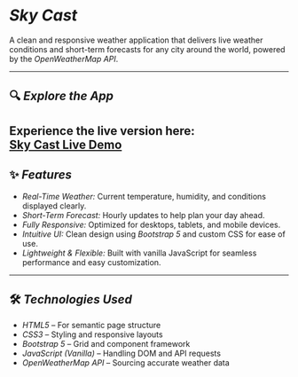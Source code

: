 # *Sky Cast*

A clean and responsive weather application that delivers live weather conditions and short-term forecasts for any city around the world, powered by the *OpenWeatherMap API*.

---

## 🔍 *Explore the App*

Experience the live version here:  
**[Sky Cast Live Demo](https://nehasri-257.github.io/weather_app/)**
---

## ✨ *Features*

- *Real-Time Weather:* Current temperature, humidity, and conditions displayed clearly.  
- *Short-Term Forecast:* Hourly updates to help plan your day ahead.  
- *Fully Responsive:* Optimized for desktops, tablets, and mobile devices.  
- *Intuitive UI:* Clean design using *Bootstrap 5* and custom CSS for ease of use.  
- *Lightweight & Flexible:* Built with vanilla JavaScript for seamless performance and easy customization.

---

## 🛠 *Technologies Used*

- *HTML5* – For semantic page structure  
- *CSS3* – Styling and responsive layouts  
- *Bootstrap 5* – Grid and component framework  
- *JavaScript (Vanilla)* – Handling DOM and API requests  
- *OpenWeatherMap API* – Sourcing accurate weather data

